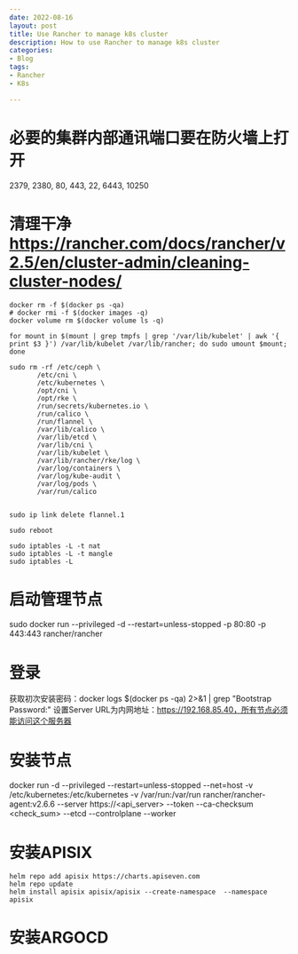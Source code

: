 ```yaml
---
date: 2022-08-16
layout: post
title: Use Rancher to manage k8s cluster
description: How to use Rancher to manage k8s cluster
categories:
- Blog
tags:
- Rancher
- K8s

---
```





# 必要的集群内部通讯端口要在防火墙上打开
2379, 2380, 80, 443, 22, 6443, 10250

# 清理干净 https://rancher.com/docs/rancher/v2.5/en/cluster-admin/cleaning-cluster-nodes/
```
docker rm -f $(docker ps -qa)
# docker rmi -f $(docker images -q)
docker volume rm $(docker volume ls -q)

for mount in $(mount | grep tmpfs | grep '/var/lib/kubelet' | awk '{ print $3 }') /var/lib/kubelet /var/lib/rancher; do sudo umount $mount; done

sudo rm -rf /etc/ceph \
       /etc/cni \
       /etc/kubernetes \
       /opt/cni \
       /opt/rke \
       /run/secrets/kubernetes.io \
       /run/calico \
       /run/flannel \
       /var/lib/calico \
       /var/lib/etcd \
       /var/lib/cni \
       /var/lib/kubelet \
       /var/lib/rancher/rke/log \
       /var/log/containers \
       /var/log/kube-audit \
       /var/log/pods \
       /var/run/calico


sudo ip link delete flannel.1

sudo reboot

sudo iptables -L -t nat
sudo iptables -L -t mangle
sudo iptables -L

```

# 启动管理节点
sudo docker run --privileged -d --restart=unless-stopped -p 80:80 -p 443:443 rancher/rancher

# 登录
获取初次安装密码：docker logs  $(docker ps -qa)  2>&1 | grep "Bootstrap Password:"
设置Server URL为内网地址：https://192.168.85.40，所有节点必须能访问这个服务器


# 安装节点
docker run -d --privileged --restart=unless-stopped --net=host -v /etc/kubernetes:/etc/kubernetes -v /var/run:/var/run  rancher/rancher-agent:v2.6.6 --server https://<api_server> --token <token> --ca-checksum <check_sum> --etcd --controlplane --worker



# 安装APISIX
```
helm repo add apisix https://charts.apiseven.com
helm repo update
helm install apisix apisix/apisix --create-namespace  --namespace apisix

```

# 安装ARGOCD
